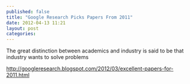 ```yaml
---
published: false
title: "Google Research Picks Papers From 2011"
date: 2012-04-13 11:21
layout: post
categories: 
---
```

The great distinction between academics and industry is said to be that industry wants to solve problems

http://googleresearch.blogspot.com/2012/03/excellent-papers-for-2011.html